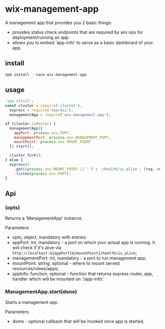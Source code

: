 # wix-management-app

A management app that provides you 2 basic things:
 - provides status check endpoints that are required by wix ops for deployment/running an app.
 - allows you to embed 'app-info' to serve as a basic dashboard of your app.

## install

```js
npm install --save wix-management-app
```

## usage

```js
'use strict';
const cluster = require('cluster'),
  express = require('express'),
  managementApp = require('wix-management-app');

if (cluster.isMaster) {
  managementApp({
    appPort: process.env.PORT,
    managementPort: process.env.MANAGEMENT_PORT,
    mountPoint: process.env.MOUNT_POINT
  }).start();

  cluster.fork();
} else {
  express()
    .get((process.env.MOUNT_POINT || '') + '/health/is_alive', (req, res) => res.send('Alive'))
    .listen(process.env.PORT);
}
```

## Api

### (opts)
Returns a 'ManagementApp' instance.

Parameters:
 - opts, object, mandatory with entries:
  - appPort: int, mandatory - a port on which your actual app is running. It will check if it's alive via `http://localhost:${appPort}${mountPoint}/health/is_alive`;
  - managementPort: int, mandatory - a port to run management app;
  - mountPoint: string, optional - where to mount served resources/views/apps;
  - appInfo: function, optional - function that returns express router, app, handler which will be mounted on '/app-info'.

### ManagementApp.start(done)
Starts a management app.

Parameters:
 - dome - optional callback that will be invoked once app is started.
